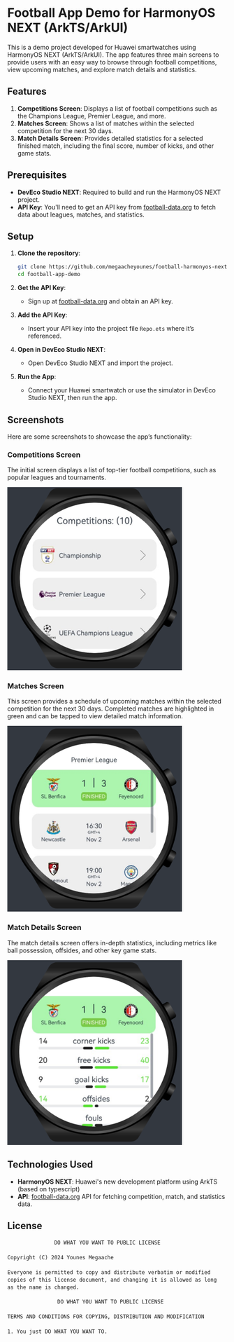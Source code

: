 # Football App Demo for HarmonyOS NEXT (ArkTS/ArkUI)

This is a demo project developed for Huawei smartwatches using HarmonyOS NEXT (ArkTS/ArkUI). The app features three main screens to provide users with an easy way to browse through football competitions, view upcoming matches, and explore match details and statistics.

## Features

1. **Competitions Screen**: Displays a list of football competitions such as the Champions League, Premier League, and more.
2. **Matches Screen**: Shows a list of matches within the selected competition for the next 30 days.
3. **Match Details Screen**: Provides detailed statistics for a selected finished match, including the final score, number of kicks, and other game stats.

## Prerequisites

- **DevEco Studio NEXT**: Required to build and run the HarmonyOS NEXT project.
- **API Key**: You'll need to get an API key from [football-data.org](https://www.football-data.org/) to fetch data about leagues, matches, and statistics.

## Setup

1. **Clone the repository**:

   ```bash
   git clone https://github.com/megaacheyounes/football-harmonyos-next-wearable.git
   cd football-app-demo
   ```

2. **Get the API Key**:

   - Sign up at [football-data.org](https://www.football-data.org/) and obtain an API key.

3. **Add the API Key**:

   - Insert your API key into the project file `Repo.ets` where it’s referenced.

4. **Open in DevEco Studio NEXT**:

   - Open DevEco Studio NEXT and import the project.

5. **Run the App**:
   - Connect your Huawei smartwatch or use the simulator in DevEco Studio NEXT, then run the app.

## Screenshots

Here are some screenshots to showcase the app’s functionality:

### Competitions Screen

The initial screen displays a list of top-tier football competitions, such as popular leagues and tournaments.

<img width="400" src=".screenshots/index.png"/>

### Matches Screen

This screen provides a schedule of upcoming matches within the selected competition for the next 30 days. Completed matches are highlighted in green and can be tapped to view detailed match information.

<img width="400" src=".screenshots/matches.png"/>

### Match Details Screen

The match details screen offers in-depth statistics, including metrics like ball possession, offsides, and other key game stats.

<img width="400" src=".screenshots/match_details.png"/>

## Technologies Used

- **HarmonyOS NEXT**: Huawei's new development platform using ArkTS (based on typescript)
- **API**: [football-data.org](https://www.football-data.org/) API for fetching competition, match, and statistics data.

## License

```txt
               DO WHAT YOU WANT TO PUBLIC LICENSE

Copyright (C) 2024 Younes Megaache

Everyone is permitted to copy and distribute verbatim or modified
copies of this license document, and changing it is allowed as long
as the name is changed.

                DO WHAT YOU WANT TO PUBLIC LICENSE

TERMS AND CONDITIONS FOR COPYING, DISTRIBUTION AND MODIFICATION

1. You just DO WHAT YOU WANT TO.
```
